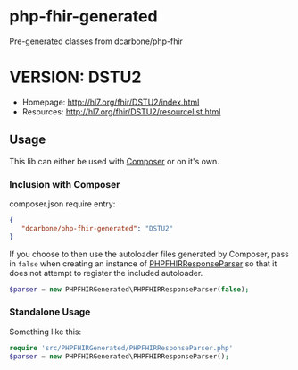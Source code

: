 # php-fhir-generated
Pre-generated classes from dcarbone/php-fhir

# VERSION: DSTU2

- Homepage: http://hl7.org/fhir/DSTU2/index.html
- Resources: http://hl7.org/fhir/DSTU2/resourcelist.html

## Usage

This lib can either be used with [Composer](https://getcomposer.org) or on it's own.


### Inclusion with Composer

composer.json require entry:

```json
{
   "dcarbone/php-fhir-generated": "DSTU2"
}
```

If you choose to then use the autoloader files generated by Composer, pass in `false` when creating an instance of
[PHPFHIRResponseParser](./src/PHPFHIRGenerated/PHPFHIRResponseParser.php) so that it does not attempt to register
the included autoloader.

```php
$parser = new PHPFHIRGenerated\PHPFHIRResponseParser(false);
```

### Standalone Usage

Something like this:

```php
require 'src/PHPFHIRGenerated/PHPFHIRResponseParser.php'
$parser = new PHPFHIRGenerated\PHPFHIRResponseParser();
```
